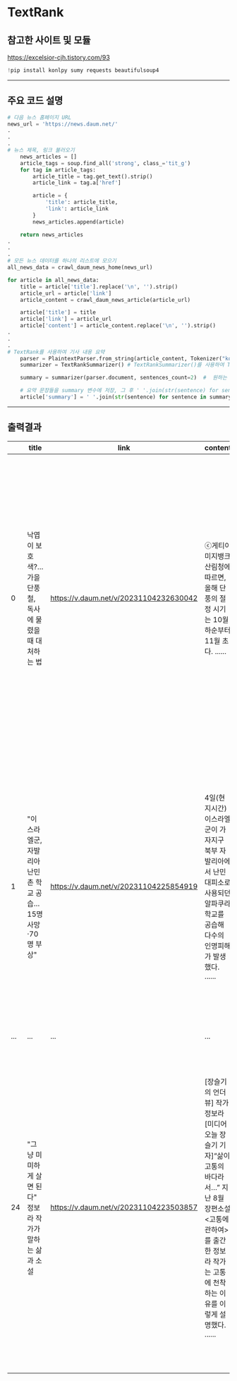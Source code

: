 # TextRank

## 참고한 사이트 및 모듈
https://excelsior-cjh.tistory.com/93

```python
!pip install konlpy sumy requests beautifulsoup4
```

---

## 주요 코드 설명

```python
# 다음 뉴스 홈페이지 URL
news_url = 'https://news.daum.net/'
.
.
.
# 뉴스 제목, 링크 불러오기
    news_articles = []
    article_tags = soup.find_all('strong', class_='tit_g')
    for tag in article_tags:
        article_title = tag.get_text().strip()
        article_link = tag.a['href']

        article = {
            'title': article_title,
            'link': article_link
        }
        news_articles.append(article)

    return news_articles
.
.
.
# 모든 뉴스 데이터를 하나의 리스트에 모으기
all_news_data = crawl_daum_news_home(news_url)

for article in all_news_data:
    title = article['title'].replace('\n', '').strip()
    article_url = article['link']
    article_content = crawl_daum_news_article(article_url)

    article['title'] = title
    article['link'] = article_url
    article['content'] = article_content.replace('\n', '').strip()
.
.
.
# TextRank를 사용하여 기사 내용 요약
    parser = PlaintextParser.from_string(article_content, Tokenizer("korean")) # 기사 내용을 한국어로 토큰화하고, 이를 TextRank 알고리즘에서 사용할 수 있는 형식으로 파싱, 이 파싱된 텍스트는 parser.document에 저장
    summarizer = TextRankSummarizer() # TextRankSummarizer()를 사용하여 TextRank 요약기 객체를 생성

    summary = summarizer(parser.document, sentences_count=2)  #  원하는 문장 수 만큼 요약 sentences_count 매개변수를 조정하여 원하는 문장 수를 설정

    # 요약 문장들을 summary 변수에 저장, 그 후 ' '.join(str(sentence) for sentence in summary)를 사용하여 요약된 각 문장을 하나의 텍스트 문자열로 합침
    article['summary'] = ' '.join(str(sentence) for sentence in summary)
```

---

## 출력결과

|    | title | link | content | summary |
|-------|-------|-------|-------|-------|
| 0 | 낙엽이 보호색?…가을 단풍철, 독사에 물렸을 때 대처하는 법| https://v.daum.net/v/20231104232630042 | ⓒ게티이미지뱅크 산림청에 따르면, 올해 단풍의 절정 시기는 10월 하순부터 11월 초다. ...... | 국내 국립공원에 서식하는 뱀은 유혈 목이, 살모사, 쇠 살모사, 까치 살모사, 누룩뱀, 구렁이, 능 구렁이, 대륙 유혈 목이, 비바리 뱀, 실뱀, 무자치 등 약 11 종이다. 또 한 뱀을 무리하게 포획하거나 독을 입으로 빨아내는 경우 더 큰 인명사고가 발생할 수 있으니 자제해야 한다. |
| 1 | "이스라엘군, 자발리아 난민촌 학교 공습…15명 사망·70명 부상" | https://v.daum.net/v/20231104225854919 | 4일(현지시간) 이스라엘군이 가자지구 북부 자발리아에서 난민 대피소로 사용되던 알파쿠라 학교를 공습해 다수의 인명피해가 발생했다. ...... | 4일( 현지시간) 이스라엘군이 가자지구 북부 자 발리아에서 난민 대피소로 사용되던 알파 쿠라 학교를 공습해 다수의 인명피해가 발생했다. ( 서울= 뉴스 1) 박 재하 기 자 = 이스라엘군이 가자지구에서 난민 대피시설로 사용되는 학교를 공습해 다수의 인명피해가 발생했다. |
| ... | ... | ... | ... | ... |
| 24 | "그냥 미미하게 살면 된다" 정보라 작가가 말하는 삶과 소설 |https://v.daum.net/v/20231104223503857 | [장슬기의 언더뷰] 작가 정보라[미디어오늘 장슬기 기자]“삶이 고통의 바다라서…” 지난 8월 장편소설 <고통에 관하여>를 출간한 정보라 작가는 고통에 천착하는 이유를 이렇게 설명했다. ...... |  미디어 오늘 장 슬기 기자] “ 삶이 고통의 바다라서…” 지난 8월 장편소설 < 고통에 관하여 >를 출간한 정보라 작가는 고통에 천착하는 이유를 이렇게 설명했다. 살아 있는 이들 만 고통을 느낄 수 있기에 고통은 삶과 죽음을 구별하는 기준 이자 삶의 본질인지도 모른다고 정보라 작가는 소설을 통해 이야기한다. |
